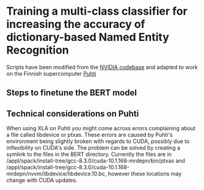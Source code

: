 # Training a multi-class classifier for increasing the accuracy of dictionary-based Named Entity Recognition

Scripts have been modified from the [NVIDIA codebase](https://github.com/NVIDIA/DeepLearningExamples) and adapted to work on the Finnish supercomputer [Puhti](https://docs.csc.fi/computing/systems-puhti/)

## Steps to finetune the BERT model


## Technical considerations on Puhti

When using XLA on Puhti you might come across errors complaining about a file called libdevice or ptxas. These errors are caused by Puhti's environment being slightly broken with regards to CUDA, possibly due to inflexibility on CUDA's side. The problem can be solved by creating a symlink to the files in the BERT directory. Currently the files are in /appl/spack/install-tree/gcc-8.3.0/cuda-10.1.168-mrdepn/bin/ptxas and /appl/spack/install-tree/gcc-8.3.0/cuda-10.1.168-mrdepn/nvvm/libdevice/libdevice.10.bc, however these locations may change with CUDA updates. 